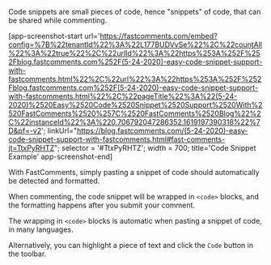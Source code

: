 Code snippets are small pieces of code, hence "snippets" of code, that can be shared while commenting.

[app-screenshot-start url='https://fastcomments.com/embed?config=%7B%22tenantId%22%3A%22L177BUDVvSe%22%2C%22countAll%22%3A%22true%22%2C%22urlId%22%3A%22https%253A%252F%252Fblog.fastcomments.com%252F(5-24-2020)-easy-code-snippet-support-with-fastcomments.html%22%2C%22url%22%3A%22https%253A%252F%252Fblog.fastcomments.com%252F(5-24-2020)-easy-code-snippet-support-with-fastcomments.html%22%2C%22pageTitle%22%3A%22(5-24-2020)%2520Easy%2520Code%2520Snippet%2520Support%2520With%2520FastComments%2520%257C%2520FastComments%2520Blog%22%2C%22instanceId%22%3A%220.706792047286352.1619197390318%22%7D&pf=-v2'; linkUrl="https://blog.fastcomments.com/(5-24-2020)-easy-code-snippet-support-with-fastcomments.html#fast-comments-jt=TtxPyRHTZ"; selector = '#TtxPyRHTZ'; width = 700; title='Code Snippet Example' app-screenshot-end]

With FastComments, simply pasting a snippet of code should automatically be detected and formatted.

When commenting, the code snippet will be wrapped in `<code>` blocks, and the formatting happens
after you submit your comment.

The wrapping in `<code>` blocks is automatic when pasting a snippet of code, in many languages.

Alternatively, you can highlight a piece of text and click the `Code` button in the toolbar.
